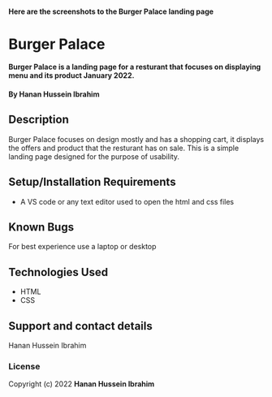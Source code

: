 #### Here are the screenshots to the Burger Palace landing page


# Burger Palace
#### Burger Palace is a landing page for a resturant that focuses on displaying menu and its product  January 2022.
#### By **Hanan Hussein Ibrahim**
## Description 
Burger Palace focuses on design mostly and has a shopping cart, it displays the offers and product that the resturant has on sale. This is a simple landing page designed for the purpose of usability. 
## Setup/Installation Requirements
* A VS code or any text editor used to open the html and css files

## Known Bugs
For best experience use a laptop or desktop
## Technologies Used
* HTML
* CSS
## Support and contact details
Hanan Hussein Ibrahim
### License
Copyright (c) 2022 **Hanan Hussein Ibrahim**
